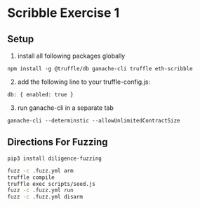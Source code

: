 # Scribble Exercise 1

## Setup

1. install all following packages globally

`npm install -g @truffle/db ganache-cli truffle eth-scribble`

2. add the following line to your truffle-config.js:

`db: { enabled: true }`

3. run ganache-cli in a separate tab

`ganache-cli --determinstic --allowUnlimitedContractSize`

## Directions For Fuzzing

`pip3 install diligence-fuzzing`

```bash
fuzz -c .fuzz.yml arm
truffle compile
truffle exec scripts/seed.js
fuzz -c .fuzz.yml run
fuzz -c .fuzz.yml disarm
```